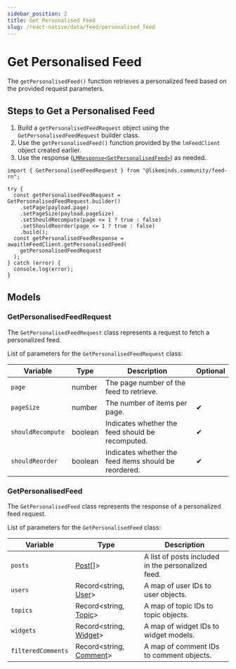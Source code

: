 ```yaml
---
sidebar_position: 2
title: Get Personalised Feed
slug: /react-native/data/feed/personalised_feed
---
```


# Get Personalised Feed

The `getPersonalisedFeed()` function retrieves a personalized feed based on the provided request parameters.

## Steps to Get a Personalised Feed

1. Build a `getPersonalisedFeedRequest` object using the `GetPersonalisedFeedRequest` builder class.
2. Use the `getPersonalisedFeed()` function provided by the `lmFeedClient` object created earlier.
3. Use the response ([`LMResponse<GetPersonalisedFeed>`](../Models/response-wrapper.md)) as needed.

```tsx
import { GetPersonalisedFeedRequest } from "@likeminds.community/feed-rn";

try {
  const getPersonalisedFeedRequest = GetPersonalisedFeedRequest.builder()
    .setPage(payload.page)
    .setPageSize(payload.pageSize)
    .setShouldRecompute(page <= 1 ? true : false)
    .setShouldReorder(page <= 1 ? true : false)
    .build();
  const getPersonalisedFeedResponse = awaitlmFeedClient.getPersonalisedFeed(
    getPersonalisedFeedRequest
  );
} catch (error) {
  console.log(error);
}
```

## Models

### GetPersonalisedFeedRequest

The `GetPersonalisedFeedRequest` class represents a request to fetch a personalized feed.

List of parameters for the `GetPersonalisedFeedRequest` class:

| Variable          | Type    | Description                                           | Optional |
| ----------------- | ------- | ----------------------------------------------------- | -------- |
| `page`            | number  | The page number of the feed to retrieve.              |          |
| `pageSize`        | number  | The number of items per page.                         | &#10004; |
| `shouldRecompute` | boolean | Indicates whether the feed should be recomputed.      | &#10004; |
| `shouldReorder`   | boolean | Indicates whether the feed items should be reordered. | &#10004; |

### GetPersonalisedFeed

The `GetPersonalisedFeed` class represents the response of a personalized feed request.

List of parameters for the `GetPersonalisedFeed` class:

| Variable           | Type                                                  | Description                                        |
| ------------------ | ----------------------------------------------------- | -------------------------------------------------- |
| `posts`            | [Post](../Models/post-model.md)[]>                    | A list of posts included in the personalized feed. |
| `users`            | Record<string, [User](../Models/user-model.md)>       | A map of user IDs to user objects.                 |
| `topics`           | Record<string, [Topic](../Models/topic-model.md)>     | A map of topic IDs to topic objects.               |
| `widgets`          | Record<string, [Widget](../Models/post-model.md#widget)>   | A map of widget IDs to widget models.              |
| `filteredComments` | Record<string, [Comment](../Models/comment-model.md)> | A map of comment IDs to comment objects.           |
